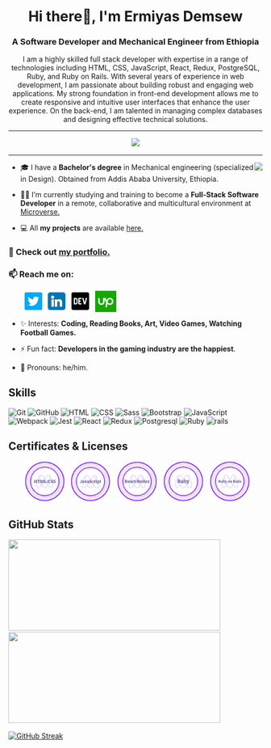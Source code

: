 <h1 align="center"> Hi there👋, I'm Ermiyas Demsew</h1>
<h3 align="center">A Software Developer and Mechanical Engineer from Ethiopia</h3>

<p align="center">I am a highly skilled full stack developer with expertise in a range of technologies including HTML, CSS, JavaScript, React, Redux, PostgreSQL, Ruby, and Ruby on Rails. With several years of experience in web development, I am passionate about building robust and engaging web applications. My strong foundation in front-end development allows me to create responsive and intuitive user interfaces that enhance the user experience. On the back-end, I am talented in managing complex databases and designing effective technical solutions.</p>

---

<div align="center">
<!--   <img src="https://badges.pufler.dev/visits/The-Normal-One1/The-Normal-One1?color=3f37c9"> -->
  <img src="https://komarev.com/ghpvc/?username=The-Normal-One1&color=3f37c9">
  <!-- <a href = "https://commits.top/ethiopia_public.htmll" target="_blank">
		<img src="https://ennsz4wdh58yl60.m.pipedream.net" alt="Ermiyas" target="_blank"/>
	</a> -->
</div>

---

<img align="right" src="https://media.giphy.com/media/f3iwJFOVOwuy7K6FFw/giphy.gif">

- 🎓 I have a **Bachelor's degree** in Mechanical engineering (specialized in Design). Obtained from Addis Ababa University, Ethiopia.

- 👩‍💻 I’m currently studying and training to become a **Full-Stack Software Developer** in a remote, collaborative and multicultural environment at [Microverse.](https://github.com/microverseinc)

<!-- - 🌱 I’m currently working on side projects. -->

- 💻 All **my projects** are available [here.](https://github.com/The-Normal-One1?tab=repositories)

### 🚀 Check out [my portfolio.](https://the-normal-one1.github.io/PortFolio/)

### 📫 Reach me on:

<p align="left">
&nbsp; &nbsp; &nbsp; &nbsp; <a href="https://twitter.com/DemsewErmiyas" target="_blank"><img align="center" src="./images/twitter.png" alt="twitter" width="35" /></a> &nbsp;
<a href="https://www.linkedin.com/in/ermiyas-demsew-616b1b19a/" target="_blank"><img align="center" src="./images/linkedin.png" alt="linkedin" width="35" /></a> &nbsp;
<a href="https://dev.to/thenormalone1" target="_blank"><img align="center" src="./images/dev.png" alt="dev community" width="35" /></a> &nbsp;
<a href="https://www.upwork.com/freelancers/~01777c53f0b270a487" target="_blank"><img align="center" src="./images/upimage.png" alt="upwork community" width="42" /></a>

</p>

- ✨ Interests: **Coding, Reading Books, Art, Video Games, Watching Football Games.**

- ⚡ Fun fact: **Developers in the gaming industry are the happiest**.

- 👩 Pronouns: he/him.

<h2 align="left">Skills</h2>
<p align="left">
<div>
	<img height="50" src="https://user-images.githubusercontent.com/25181517/117364277-fc4eb280-aebd-11eb-8769-a3583c6a2037.png" alt="Git" title="Git" />
	<img height="50" src="https://user-images.githubusercontent.com/25181517/117364276-fc4eb280-aebd-11eb-92ba-8a6ef74b7313.png" alt="GitHub" title="GitHub" />
	<img height="50" src="https://user-images.githubusercontent.com/25181517/117447535-f00a3a00-af3d-11eb-89bf-45aaf56dbaf1.png" alt="HTML" title="HTML" />
	<img height="50" src="https://user-images.githubusercontent.com/25181517/117447663-0fa16280-af3e-11eb-8677-bcf8e4f8e298.png" alt="CSS" title="CSS" />
	<img height="50" src="https://github.com/get-icon/geticon/raw/master/icons/sass.svg" alt="Sass" title="Sass" />
	<img height="50" src="https://user-images.githubusercontent.com/25181517/121402101-c89df700-c959-11eb-8b4a-bbadf9e84b30.png" alt="Bootstrap" title="Bootstrap" />
	<img height="50" src="https://user-images.githubusercontent.com/25181517/117447155-6a868a00-af3d-11eb-9cfe-245df15c9f3f.png" alt="JavaScript" title="JavaScript" />
    <img height="50" src="https://github.com/get-icon/geticon/raw/master/icons/webpack.svg" alt="Webpack" title="Webpack" />
	<img height="50" src="https://github.com/get-icon/geticon/raw/master/icons/jest.svg" alt="Jest" title="Jest" />
		<img height="50" src="https://github.com/get-icon/geticon/raw/master/icons/react.svg" alt="React" title="React" />
	<img height="50" src="https://github.com/get-icon/geticon/raw/master/icons/redux.svg" alt="Redux" title="Redux" />
	<img height="50" src="https://github.com/get-icon/geticon/raw/master/icons/postgresql.svg" alt="Postgresql" title="Postgresql" />
	<img height="50" src="https://github.com/get-icon/geticon/blob/master/icons/ruby.svg" alt="Ruby" title="Ruby" />
	<img height="50" src="https://github.com/get-icon/geticon/blob/master/icons/rails.svg" alt="rails" title="Rails" />
	<!-- <img height="50" src="https://user-images.githubusercontent.com/25181517/121302453-01a67f00-c8fa-11eb-8c86-2ee00734c9a8.png" alt="Postman" title="Postman" />
	<img height="50" src="https://user-images.githubusercontent.com/25181517/117208736-bdedc080-adf5-11eb-912f-61c7d43705f6.png" alt="Oracle" title="Oracle" />
	<img height="50" src="https://github.com/get-icon/geticon/blob/master/icons/rails.svg" alt="rails" title="Rails" />
	<img height="50" src="https://github.com/get-icon/geticon/raw/master/icons/firebase.svg" alt="Firebase" title="Firebase" />
	<img height="50" src="https://github.com/get-icon/geticon/raw/master/icons/postgresql.svg" alt="Postgresql" title="Postgresql" /> -->
</div>
</p>

<h2 align="left">Certificates & Licenses</h2>
<p align="left">
  &nbsp; &nbsp; &nbsp; &nbsp; <a href="https://www.credential.net/92019392-ff87-4f49-9415-927e5e081131" target="blank"><img src="./images/html-css-badge.png" width="80"></a> &nbsp;
  <a href="https://www.credential.net/09805626-f896-492d-9733-aa31e87bfd3d#gs.qzp69x" target="blank"><img src="./images/js-badge.png" width="80"></a> &nbsp;
  <a href="https://www.credential.net/8d0b202b-7b18-461c-8efb-be7e3d84573f#gs.tnp29v" target="blank"><img src="./images/react-badge.png" width="80"></a> &nbsp;
	<a href="https://www.credential.net/d583ab43-5a09-4861-b2aa-5c45f3fd1b41#gs.wekt5z" target="blank"><img src="./images/ruby-badge.png" width="80"></a> &nbsp;
	<a href="https://www.credential.net/29cb0f02-bf01-4bb9-8c97-04ca54556d1f
" target="blank"><img src="./images/ror-badge.png" width="80"></a> &nbsp;
	<!--<a href="https://www.credential.net/e5eb4ffb-dd1c-4e11-806e-4471b975eb3e#gs.8ndmnv" target="blank"><img src="./images/ruby-badge.png" width="80"></a> &nbsp; <a href="https://www.credential.net/523addae-8430-4be1-b42b-e96bddd8f3cd#gs.do1qdt" target="blank"><img src="./images/ror-badge.png" width="80"></a> &nbsp; <a href="https://www.credential.net/ead19171-5e17-4ca0-b87a-44e502f92274#gs.f8u1wp" target="blank"><img src="./images/web-dev-badge.png" width="80"></a> -->
</p>

<h2 align ="left">GitHub Stats</h2>
<div>
  <img height="180" width="420" src="https://github-readme-stats-eight-theta.vercel.app/api?username=The-Normal-One1&show_icons=true&theme=nightowl&count_private=true"/>
  <img height="180" width="420" src="https://github-readme-stats.vercel.app/api/top-langs/?username=The-Normal-One1&layout=compact&show_icons=true&theme=nightowl"/>
</div>

[![GitHub Streak](https://streak-stats.demolab.com/?user=The-Normal-One1&theme=blue-green&card_width=800)](https://git.io/streak-stats)

<!--  <h2>Weekly Coding Stats</h2>

[![Ermiyas' wakatime stats](https://github-readme-stats.vercel.app/api/wakatime?username=TheNormalOne1&theme=nightowl&v=2)](https://github.com/TheNormalOne/github-readme-stats)

<h2>Total Time Coding Stats</h2>
<a href="https://wakatime.com/@5ee91e50-b282-4494-99f5-8daf947fb8c5"><img src="https://wakatime.com/badge/user/5ee91e50-b282-4494-99f5-8daf947fb8c5.svg" alt="Total time coded since Nov 14 2022" /></a> -->

